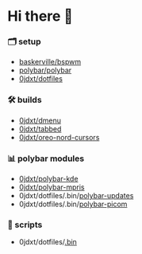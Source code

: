 # Hi there 👋

### :card_index_dividers: setup
* [baskerville/bspwm](https://github.com/baskerville/bspwm)
* [polybar/polybar](https://github.com/polybar/polybar)
* [0jdxt/dotfiles](https://github.com/0jdxt/dotfiles)
### :hammer_and_wrench: builds
* [0jdxt/dmenu](https://github.com/0jdxt/dmenu)
* [0jdxt/tabbed](https://github.com/0jdxt/tabbed)
* [0jdxt/oreo-nord-cursors](https://github.com/0jdxt/oreo-nord-cursors)
### :bar_chart: polybar modules
* [0jdxt/polybar-kde](https://github.com/0jdxt/polybar-kde)
* [0jdxt/polybar-mpris](https://github.com/0jdxt/polybar-mpris)
* 0jdxt/dotfiles/.bin/[polybar-updates](https://github.com/0jdxt/dotfiles/tree/master/.bin/polybar-updates)
* 0jdxt/dotfiles/.bin/[polybar-picom](https://github.com/0jdxt/dotfiles/tree/master/.bin/polybar-picom)
### :toolbox: scripts
* 0jdxt/dotfiles/[.bin](https://github.com/0jdxt/dotfiles/tree/master/.bin)
